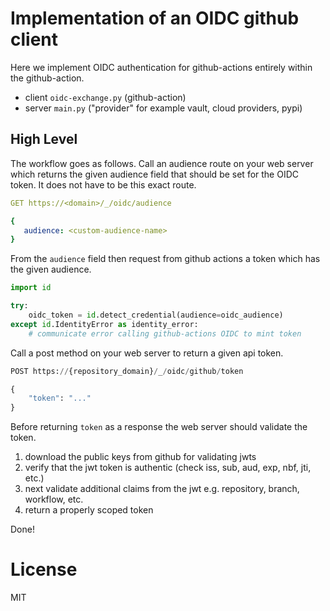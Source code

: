 # Implementation of an OIDC github client

Here we implement OIDC authentication for github-actions entirely
within the github-action.

 - client `oidc-exchange.py` (github-action)
 - server `main.py` ("provider" for example vault, cloud providers, pypi)

## High Level

The workflow goes as follows. Call an audience route on your web
server which returns the given audience field that should be set for
the OIDC token. It does not have to be this exact route.

```yaml
GET https://<domain>/_/oidc/audience

{
   audience: <custom-audience-name>
}
```

From the `audience` field then request from github actions a token
which has the given audience.

```python
import id

try:
    oidc_token = id.detect_credential(audience=oidc_audience)
except id.IdentityError as identity_error:
    # communicate error calling github-actions OIDC to mint token
```

Call a post method on your web server to return a given api token.

```python
POST https://{repository_domain}/_/oidc/github/token

{
    "token": "..."
}
```

Before returning `token` as a response the web server should validate
the token.

1. download the public keys from github for validating jwts
2. verify that the jwt token is authentic (check iss, sub, aud, exp, nbf, jti, etc.)
3. next validate additional claims from the jwt e.g. repository, branch, workflow, etc.
4. return a properly scoped token

Done!

# License

MIT



